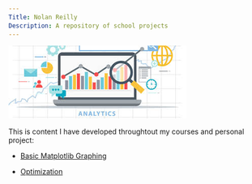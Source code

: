 ```yaml
---
Title: Nolan Reilly
Description: A repository of school projects 
---
```


![My Pictures](/pics/analyticspic.jpg)

This is content I have developed throughtout my courses and personal project:

- [Basic Matplotlib Graphing](/graphing/index.md)

- [Optimization](/shortest_path/reilly-m5.pdf)


